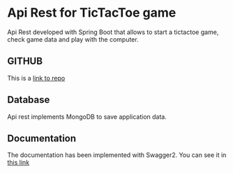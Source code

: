 # Api Rest for TicTacToe game
Api Rest developed with Spring Boot that allows to start a tictactoe game, check game data and play with the computer.
## GITHUB
This is a [link to repo](https://github.com/jerech/api_tictactoe) 

## Database
Api rest implements MongoDB to save application data.

## Documentation
The documentation has been implemented with Swagger2. You can see it in  [this link](http://31.220.62.157/api_tictactoe/swagger-ui.html) 

